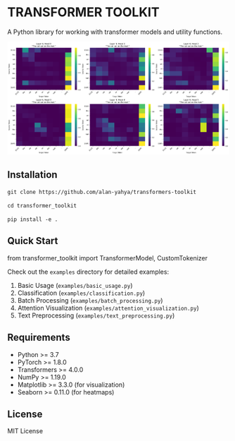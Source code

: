 TRANSFORMER TOOLKIT
==================

A Python library for working with transformer models and utility functions.

![Comparison of attn heads](./attn.png)

## Installation 


`git clone https://github.com/alan-yahya/transformers-toolkit`

`cd transformer_toolkit`

`pip install -e .`

## Quick Start

from transformer_toolkit import TransformerModel, CustomTokenizer

Check out the `examples` directory for detailed examples:

1. Basic Usage (`examples/basic_usage.py`)
2. Classification (`examples/classification.py`)
3. Batch Processing (`examples/batch_processing.py`)
4. Attention Visualization (`examples/attention_visualization.py`)
5. Text Preprocessing (`examples/text_preprocessing.py`)

## Requirements

- Python >= 3.7
- PyTorch >= 1.8.0
- Transformers >= 4.0.0
- NumPy >= 1.19.0
- Matplotlib >= 3.3.0 (for visualization)
- Seaborn >= 0.11.0 (for heatmaps)

## License

MIT License
